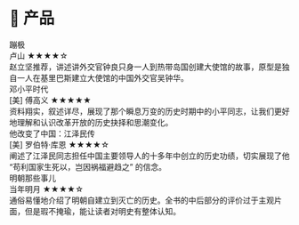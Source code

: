 # 📱 产品


<div class="culture-list" cover-src="https://cos.pinlyu.com/culture/books/" json-src="books.json">

  <div class="media">
    <div class="media-cover" style="background-image:url(https://cos.pinlyu.com/culture/books/蹦极.webp)"></div>
    <div class="media-meta">
      <div class="media-meta-item title">蹦极</div>
      <div class="media-meta-item">
        <span class="author">卢山</span>
        <span class="star-score">★★★★<span class="grey-star">☆</span></span>
      </div>
      <div class="media-meta-item intro">赵立坚推荐，讲述讲外交官钟良只身一人到热带岛国创建大使馆的故事，原型是独自一人在基里巴斯建立大使馆的中国外交官吴钟华。</div>
    </div>
  </div>

  <div class="media">
    <div class="media-cover" style="background-image:url(https://cos.pinlyu.com/culture/books/邓小平时代.webp)"></div>
    <div class="media-meta">
      <div class="media-meta-item title">邓小平时代</div>
      <div class="media-meta-item">
        <span class="author">[美] 傅高义</span>
        <span class="star-score">★★★★★</span>
      </div>
      <div class="media-meta-item intro">资料翔实，叙述详尽，展现了那个瞬息万变的历史时期中的小平同志，让我们更好地理解和认识改革开放的历史抉择和思潮变化。
      </div>
    </div>
  </div>

  <div class="media">
    <div class="media-cover" style="background-image:url(https://cos.pinlyu.com/culture/books/他改变了中国.webp)"></div>
    <div class="media-meta">
      <div class="media-meta-item title">他改变了中国：江泽民传</div>
      <div class="media-meta-item">
        <span class="author">[美] 罗伯特·库恩</span>
        <span class="star-score">★★★★☆<span class="grey-star"></span></span>
      </div>
      <div class="media-meta-item intro">阐述了江泽民同志担任中国主要领导人的十多年中创立的历史功绩，切实展现了他 “苟利国家生死以，岂因祸福避趋之” 的信念。
      </div>
    </div>
  </div>

  <div class="media">
    <div class="media-cover" style="background-image:url(https://cos.pinlyu.com/culture/books/明朝那些事儿.webp)"></div>
    <div class="media-meta">
      <div class="media-meta-item title">明朝那些事儿</div>
      <div class="media-meta-item">
        <span class="author">当年明月</span>
        <span class="star-score">★★★★<span class="grey-star">☆</span></span>
      </div>
      <div class="media-meta-item intro">通俗易懂地介绍了明朝自建立到灭亡的历史。全书的中后部分的评价过于主观片面，但是瑕不掩瑜，能让读者对明史有整体认知。
      </div>
    </div>
  </div>
